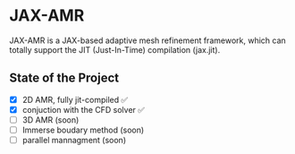 # JAX-AMR

JAX-AMR is a JAX-based adaptive mesh refinement framework, which can totally support the JIT (Just-In-Time) compilation (jax.jit).

## State of the Project

- [x] 2D AMR, fully jit-compiled ✅
- [x] conjuction with the CFD solver ✅
- [ ] 3D AMR (soon)
- [ ] Immerse boudary method (soon)
- [ ] parallel mannagment (soon)
